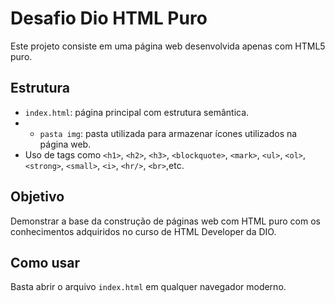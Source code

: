 # Desafio Dio HTML Puro

Este projeto consiste em uma página web desenvolvida apenas com HTML5 puro.

## Estrutura
- `index.html`: página principal com estrutura semântica.
- - `pasta img`: pasta utilizada para armazenar ícones utilizados na página web.
- Uso de tags como `<h1>`, `<h2>`, `<h3>`, `<blockquote>`, `<mark>`, `<ul>`, `<ol>`, `<strong>`, `<small>`, `<i>`, `<hr/>`, `<br>`,etc.

## Objetivo
Demonstrar a base da construção de páginas web com HTML puro com os conhecimentos adquiridos no curso de HTML Developer da DIO.

## Como usar
Basta abrir o arquivo `index.html` em qualquer navegador moderno.
